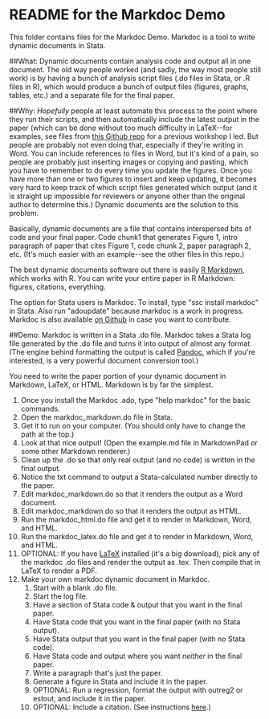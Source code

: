 README for the Markdoc Demo
===========================

This folder contains files for the Markdoc Demo. Markdoc is a tool to write dynamic documents in Stata.

##What:
Dynamic documents contain analysis code and output all in one document. The old way people worked (and sadly, the way most people still work) is by having a bunch of analysis script files (.do files in Stata, or .R files in R), which would produce a bunch of output files (figures, graphs, tables, etc.) and a separate file for the final paper. 

##Why:
*Hopefully* people at least automate this process to the point where they run their scripts, and then automatically include the latest output in the paper (which can be done without too much difficulty in LaTeX--for examples, see files from [this Github repo](https://github.com/BITSS/UCSDWorkshop/tree/master/Rmarkdown) for a previous workshop I led. But people are probably not even doing that, especially if they're writing in Word. You can include references to files in Word, but it's kind of a pain, so people are probably just inserting images or copying and pasting, which you have to remember to do every time you update the figures. Once you have more than one or two figures to insert and keep updating, it becomes very hard to keep track of which script files generated which output (and it is straight up impossible for reviewers or anyone other than the original author to determine this.) Dynamic documents are the solution to this problem.

Basically, dynamic documents are a file that contains interspersed bits of code and your final paper.  Code chunk1 that generates Figure 1, intro paragraph of paper that cites Figure 1, code chunk 2, paper paragraph 2, etc. (It's much easier with an example--see the other files in this repo.)

The best dynamic documents software out there is easily [R Markdown](http://rmarkdown.rstudio.com/), which works with R. You can write your entire paper in R Markdown: figures, citations, everything. 

The option for Stata users is Markdoc. To install, type "ssc install markdoc" in Stata. Also run "adoupdate" because markdoc is a work in progress. Markdoc is also available [on Github](https://github.com/haghish/MarkDoc) in case you want to contribute. 

##Demo: 
Markdoc is written in a Stata .do file. Markdoc takes a Stata log file generated by the .do file and turns it into output of almost any format. (The engine behind formatting the output is called [Pandoc](http://pandoc.org/), which if you're interested, is a very powerful document conversion tool.)

You need to write the paper portion of your dynamic document in Markdown, LaTeX, or HTML. Markdown is by far the simplest.

1. Once you install the Markdoc .ado, type "help markdoc" for the basic commands.
2. Open the markdoc_markdown.do file in Stata. 
3. Get it to run on your computer. (You should only have to change the path at the top.)
4. Look at that nice output! (Open the example.md file in MarkdownPad or some other Markdown renderer.)
5. Clean up the .do so that only real output (and no code) is written in the final output.
6. Notice the txt command to output a Stata-calculated number directly to the paper.
5. Edit markdoc_markdown.do so that it renders the output as a Word document.
6. Edit markdoc_markdown.do so that it renders the output as HTML. 
6. Run the markdoc_html.do file and get it to render in Markdown, Word, and HTML.
7. Run the markdoc_latex.do file and get it to render in Markdown, Word, and HTML.
8. OPTIONAL: If you have [LaTeX](https://latex-project.org/ftp.html) installed (it's a big download), pick any of the markdoc .do files and render the output as .tex. Then compile that in LaTeX to render a PDF.
9. Make your own markdoc dynamic document in Markdoc.
	1. Start with a blank .do file.
	2. Start the log file.
	3. Have a section of Stata code & output that you want in the final paper.
	2. Have Stata code that you want in the final paper (with no Stata output).
	3. Have Stata output that you want in the final paper (with no Stata code).
	4. Have Stata code and output where you want *neither* in the final paper.
	5. Write a paragraph that's just the paper.
	6. Generate a figure in Stata and include it in the paper.
	7. OPTIONAL: Run a regression, format the output with outreg2 or estout, and include it in the paper. 
	8. OPTIONAL: Include a citation. (See instructions [here](http://rmarkdown.rstudio.com/authoring_bibliographies_and_citations.html).)